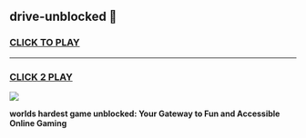 
## drive-unblocked 👋
<h3>
<a href="https://premium.freeplayer.one?title=drive-unblocked&ref=14F">CLICK TO PLAY</a></h3>
<hr>

<h3>
<a href="https://premium.freeplayer.one?title=drive-unblocked&ref=14F">CLICK 2 PLAY</a>
  
</h3>

<a href="https://premium.freeplayer.one?title=drive-unblocked&ref=12F/"><img src="https://clearcache.store/games.png"></a>


**worlds hardest game unblocked: Your Gateway to Fun and Accessible Online Gaming**
